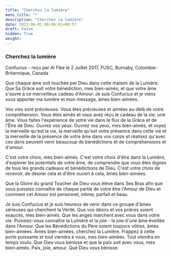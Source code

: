 ```yaml
---
title: "Cherchez la lumière"
menu_title: ""
description: "Cherchez la lumière"
date: 2022-06-01 06:00:01+00:57
draft: False
hidden: True
weight:
---
```

### Cherchez la lumière

Confucius - reçu par Al Fike le 2 Juillet 2017, FUSC, Burnaby, Colombie-Britannique, Canada

Que chaque âme soit touchée par Dieu dans cette maison de la Lumière. Que Sa Grâce soit votre bénédiction, mes bien-aimés, et que votre âme s'ouvre à ce merveilleux cadeau d'Amour. Je suis Confucius et je viens vous apporter ma lumière et mon message, âmes bien-aimées.

Vos vies sont précieuses. Vous êtes précieuses et aimées au-delà de votre compréhension. Vous êtes aimés et vous avez reçu le cadeau de la vie, une âme. Vous faites l'expérience de votre vie dans le flux de la Grâce et de l'Être de Dieu. Ouvrez vos yeux. Ouvrez vos yeux, mes bien-aimés, et voyez la merveille qu'est la vie, la merveille qu'est votre présence dans cette vie et la merveille de la présence de votre âme dans vos corps et réalisez qu'avec ces dons peuvent venir beaucoup de bénédictions et de compréhensions et d'amour.

C'est votre choix, mes bien-aimés. C'est votre choix d'être dans la Lumière, d'explorer les potentiels de votre âme, de comprendre que vous êtes dignes de tous les grands cadeaux et bénédictions de Dieu. C'est votre choix de recevoir, de désirer cela et d'être ouvert à cela, âmes bien-aimées.

Que la Gloire du grand Toucher de Dieu vous élève dans Ses Bras afin que vous puissiez connaître de chaque partie de votre être l'Amour de Dieu et comment cet Amour est personnel, intime, parfait et beau.

Je suis Confucius et je suis heureux de venir dans ce groupe d'âmes sérieuses qui cherchent la Vérité. Que vos désirs et vos prières soient exaucés, mes bien-aimés. Que les anges marchent avec vous dans votre vie. Puissiez-vous connaître la Lumière et la joie - la joie d'une âme éveillée dans l'Amour. Que les Bénédictions du Père soient toujours vôtres, âmes bien-aimées. Âmes bien-aimées, cherchez la Lumière. Frappez à cette porte puissante et tout viendra à vous, mes bien-aimées. Tout viendra en temps voulu. Que Dieu vous bénisse et que la paix soit avec vous, mes bien-aimés. Paix, joie, amour. Que Dieu vous bénisse.
